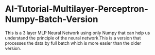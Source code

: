 # AI-Tutorial-Multilayer-Perceptron-Numpy-Batch-Version
This is a 3 layer MLP Neural Network using only Numpy that can help us understand the principle of the neural network.This is a version that processes the data by full batch which is more easier than the older version.
